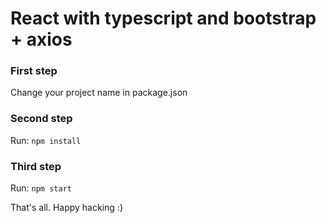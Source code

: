 # React with typescript and bootstrap + axios

### First step
Change your project name in package.json

### Second step
Run: `npm install`

### Third step
Run: `npm start`

That's all. Happy hacking :)
